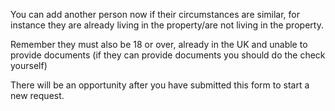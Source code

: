 You can add another person now if their circumstances are similar, for instance they are already living in the property/are not living in the property.

Remember they must also be 18 or over, already in the UK and unable to provide documents (if they can provide documents you should do the check yourself)

There will be an opportunity after you have submitted this form to start a new request.
